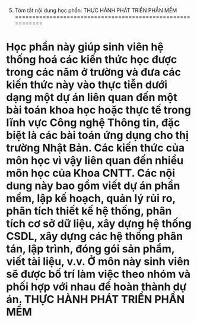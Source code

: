 5. Tóm tắt nội dung học phần: THỰC HÀNH PHÁT TRIỂN PHẦN MỀM
===========================================================

Học phần này giúp sinh viên hệ thống hoá các kiến thức học được trong các năm ở trường và đưa các kiến thức này vào thực tiễn dưới dạng một dự án liên quan đến một bài toán khoa học hoặc thực tế trong lĩnh vực Công nghệ Thông tin, đặc biệt là các bài toán ứng dụng cho thị trường Nhật Bản. Các kiến thức của môn học vì vậy liên quan đến nhiều môn học của Khoa CNTT. Các nội dung này bao gồm viết dự án phần mềm, lập kế hoạch, quản lý rủi ro, phân tích thiết kế hệ thống, phân tích cơ sở dữ liệu, xây dựng hệ thống CSDL, xây dựng các hệ thống phân tán, lập trình, đóng gói sản phẩm, viết tài liệu, v.v. Ở môn này sinh viên sẽ được bố trí làm việc theo nhóm và phối hợp với nhau để hoàn thành dự án. THỰC HÀNH PHÁT TRIỂN PHẦN MỀM
=======================================================================================================================================================================================================================================================================================================================================================================================================================================================================================================================================================================================================================================================================================================================================================

